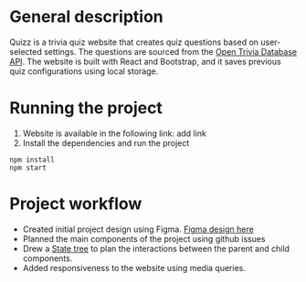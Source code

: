 # General description
Quizz is a trivia quiz website that creates quiz questions based on user-selected settings. The questions are sourced from the [Open Trivia Database API](https://opentdb.com/api_config.php). The website is built with React and Bootstrap, and it saves previous quiz configurations using local storage.

# Running the project
1. Website is available in the following link: add link
2. Install the dependencies and run the project
```
npm install
npm start
```

# Project workflow
- Created initial project design using Figma. [Figma design here](https://www.figma.com/design/exdvvRFGgPJd8VBOQ4EuXA/Quizz?node-id=0-1&m=dev&t=74tJrKyYoS2V38Rt-1)
- Planned the main components of the project using github issues 
- Drew a [State tree](https://github.com/user-attachments/assets/9792b2d8-eee1-46ef-bd83-5ac28e216a70) to plan the interactions between the parent and child components.
- Added responsiveness to the website using media queries.
